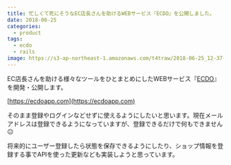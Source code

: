 ```yaml
---
title: 忙しくて死にそうなEC店長さんを助けるWEBサービス『ECDO』を公開しました。
date: 2018-06-25
categories:
  - product
tags:
  - ecdo
  - rails
image: https://s3-ap-northeast-1.amazonaws.com/t4traw/2018-06-25_12-37-38.png
---
```


EC店長さんを助ける様々なツールをひとまとめにしたWEBサービス『[ECDO](https://ecdoapp.com)』を開発・公開します。

<!--more-->

[https://ecdoapp.com](https://ecdoapp.com)

そのまま登録やログインなどせずに使えるようにしたいと思います。現在メールアドレスは登録できるようになっていますが、登録できるだけで何もできません😐

将来的にユーザー登録したら状態を保存できるようにしたり、ショップ情報を登録する事でAPIを使った更新なども実装しようと思っています。
